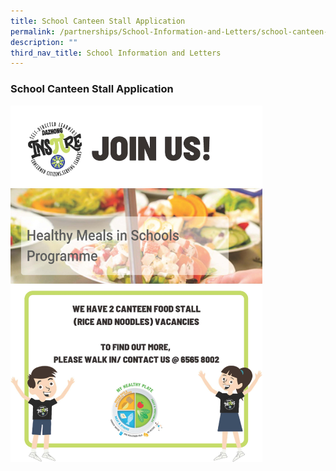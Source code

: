 ```yaml
---
title: School Canteen Stall Application
permalink: /partnerships/School-Information-and-Letters/school-canteen-stall-application/
description: ""
third_nav_title: School Information and Letters
---
```

### School Canteen Stall Application

<img src="/images/canteen.png" style="width:80%">